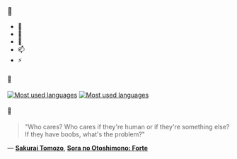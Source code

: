 ### 👋

- 🔭
- 🌱
- 💬
- 📫
- ⚡

#### 🧏

[![Most used languages](https://github-readme-stats-aynah.vercel.app/api/top-langs/?username=aynh&theme=solarized-dark&langs_count=6&layout=compact&hide_title=true)](https://github.com/anuraghazra/github-readme-stats#gh-dark-mode-only)
[![Most used languages](https://github-readme-stats-aynah.vercel.app/api/top-langs/?username=aynh&theme=solarized-light&langs_count=6&layout=compact&hide_title=true)](https://github.com/anuraghazra/github-readme-stats#gh-light-mode-only)

#### 💬

> "Who cares? Who cares if they're human or if they're something else? If they have boobs, what's the problem?"

&mdash; [**Sakurai Tomozo**](https://myanimelist.net/character.php?q=Sakurai%20Tomozo&cat=character), [**Sora no Otoshimono: Forte**](https://myanimelist.net/search/all?q=Sora%20no%20Otoshimono%3A%20Forte&cat=all)
